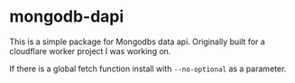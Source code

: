 # mongodb-dapi

This is a simple package for Mongodbs data api. Originally built for a cloudflare worker project I was working on.

If there is a global fetch function install with `--no-optional` as a parameter.

